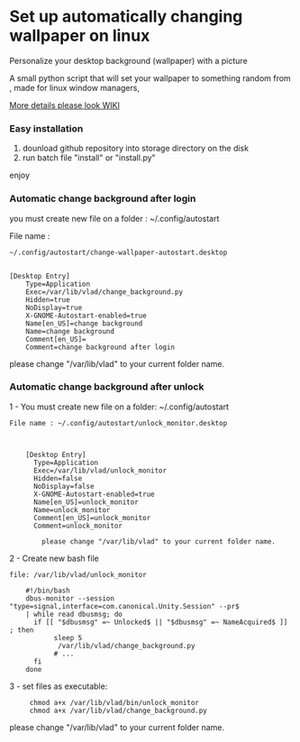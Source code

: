 # Set up automatically changing wallpaper on linux
Personalize your desktop background (wallpaper) with a picture

A small python script that will set your wallpaper to something random from , made for linux window managers, 

[More details please look WIKI](https://github.com/Vladimir-Novick/wallpaper-changer/wiki)

### Easy installation

1) dounload github repository into storage directory on the disk
2) run batch file "install" or "install.py"

enjoy

### Automatic change background after login

you must create new file on a folder : ~/.config/autostart

File name :
    
	~/.config/autostart/change-wallpaper-autostart.desktop


	[Desktop Entry]
		Type=Application
		Exec=/var/lib/vlad/change_background.py
		Hidden=true
		NoDisplay=true
		X-GNOME-Autostart-enabled=true
		Name[en_US]=change background
		Name=change background
		Comment[en_US]=
		Comment=change background after login

please change "/var/lib/vlad" to your current folder name.

### Automatic change background after unlock

1 - You must create new file on a folder: ~/.config/autostart
     
    File name : ~/.config/autostart/unlock_monitor.desktop


		
		[Desktop Entry]
		  Type=Application
		  Exec=/var/lib/vlad/unlock_monitor
		  Hidden=false
		  NoDisplay=false
		  X-GNOME-Autostart-enabled=true
		  Name[en_US]=unlock_monitor
		  Name=unlock_monitor
		  Comment[en_US]=unlock_monitor
		  Comment=unlock_monitor
			
			please change "/var/lib/vlad" to your current folder name.

2 - Create new bash file

    file: /var/lib/vlad/unlock_monitor

		#!/bin/bash
		dbus-monitor --session "type=signal,interface=com.canonical.Unity.Session" --pr$
		| while read dbusmsg; do
  		  if [[ "$dbusmsg" =~ Unlocked$ || "$dbusmsg" =~ NameAcquired$ ]] ; then
     		   sleep 5
     		    /var/lib/vlad/change_background.py
     		   # ...
  		  fi
		done
3  - set files as executable:

			
		 chmod a+x /var/lib/vlad/bin/unlock_monitor
		 chmod a+x /var/lib/vlad/change_background.py
			

please change "/var/lib/vlad" to your current folder name.








  


